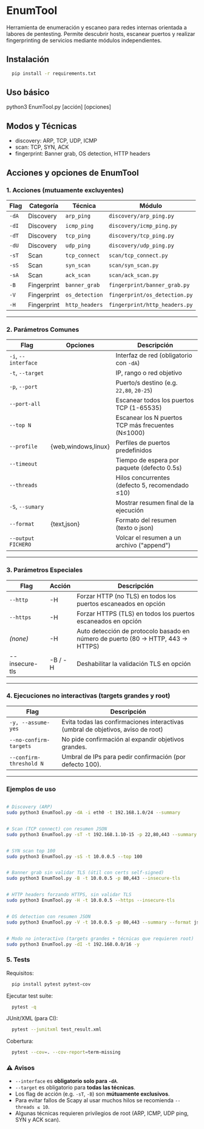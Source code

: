 # EnumTool

Herramienta de enumeración y escaneo para redes internas orientada a labores de pentesting.
Permite descubrir hosts, escanear puertos y realizar fingerprinting de servicios mediante
módulos independientes.

## Instalación

```bash
  pip install -r requirements.txt
```

## Uso básico

python3 EnumTool.py [acción] [opciones]

## Modos y Técnicas

- discovery: ARP, TCP, UDP, ICMP
- scan: TCP, SYN, ACK
- fingerprint: Banner grab, OS detection, HTTP headers

## Acciones y opciones de EnumTool

### 1. Acciones (mutuamente excluyentes)

| Flag  | Categoría   | Técnica        | Módulo                        |
|-------|-------------|----------------|-------------------------------|
| `-dA` | Discovery   | `arp_ping`     | `discovery/arp_ping.py`       |
| `-dI` | Discovery   | `icmp_ping`    | `discovery/icmp_ping.py`      |
| `-dT` | Discovery   | `tcp_ping`     | `discovery/tcp_ping.py`       |
| `-dU` | Discovery   | `udp_ping`     | `discovery/udp_ping.py`       |
| `-sT` | Scan        | `tcp_connect`  | `scan/tcp_connect.py`         |
| `-sS` | Scan        | `syn_scan`     | `scan/syn_scan.py`            |
| `-sA` | Scan        | `ack_scan`     | `scan/ack_scan.py`            |
| `-B`  | Fingerprint | `banner_grab`  | `fingerprint/banner_grab.py`  |
| `-V`  | Fingerprint | `os_detection` | `fingerprint/os_detection.py` |
| `-H`  | Fingerprint | `http_headers` | `fingerprint/http_headers.py` |

---

### 2. Parámetros Comunes

| Flag                | Opciones            | Descripción                                        |
|---------------------|---------------------|----------------------------------------------------|
| `-i`, `--interface` |                     | Interfaz de red (obligatorio con `-dA`)            |
| `-t`, `--target`    |                     | IP, rango o red objetivo                           |
| `-p`, `--port`      |                     | Puerto/s destino (e.g. `22,80`, `20-25`)           |
| `--port-all`        |                     | Escanear todos los puertos TCP (1-65535)           |
| `--top N`           |                     | Escanear los N puertos TCP más frecuentes (N≤1000) |
| `--profile`         | {web,windows,linux} | Perfiles de puertos predefinidos                   |
| `--timeout`         |                     | Tiempo de espera por paquete (defecto 0.5s)        |
| `--threads`         |                     | Hilos concurrentes (defecto 5, recomendado ≤10)    |
| `-S`, `--sumary`    |                     | Mostrar resumen final de la ejecución              |
| `--format`          | {text,json}         | Formato del resumen (texto o json)                 |
| `--output FICHERO`  |                     | Volcar el resumen a un archivo ("append")          |


---

### 3. Parámetros Especiales

| Flag            | Acción  | Descripción                                                                     |
|-----------------|---------|---------------------------------------------------------------------------------|
| `--http`        | -H      | Forzar HTTP (no TLS) en todos los puertos escaneados en opción                  |
| `--https`       | -H      | Forzar HTTPS (TLS) en todos los puertos escaneados en opción                    |
| *(none)*        | -H      | Auto detección de protocolo basado en número de puerto (80 → HTTP, 443 → HTTPS) |
| --insecure-tls  | -B / -H | Deshabilitar la validación TLS en opción                                        |

---

### 4. Ejecuciones no interactivas (targets grandes y root)

| Flag                       | Descripción                                                                      |
|----------------------------|----------------------------------------------------------------------------------|
| `-y, --assume-yes`         | Evita todas las confirmaciones interactivas (umbral de objetivos, aviso de root) |
| `--no-confirm-targets`     | No pide confirmación al expandir objetivos grandes.                              |
| `--confirm-threshold N`    | Umbral de IPs para pedir confirmación (por defecto 100).                         |

---

### Ejemplos de uso

```bash

# Discovery (ARP)
sudo python3 EnumTool.py -dA -i eth0 -t 192.168.1.0/24 --summary
```
```bash

# Scan (TCP connect) con resumen JSON
sudo python3 EnumTool.py -sT -t 192.168.1.10-15 -p 22,80,443 --summary --format json
```
```bash

# SYN scan top 100
sudo python3 EnumTool.py -sS -t 10.0.0.5 --top 100
```
```bash

# Banner grab sin validar TLS (útil con certs self-signed)
sudo python3 EnumTool.py -B -t 10.0.0.5 -p 80,443 --insecure-tls
```
```bash

# HTTP headers forzando HTTPS, sin validar TLS
sudo python3 EnumTool.py -H -t 10.0.0.5 --https --insecure-tls
```
```bash

# OS detection con resumen JSON
sudo python3 EnumTool.py -V -t 10.0.0.5 -p 80,443 --summary --format json --output resultados.log
```
```bash

# Modo no interactivo (targets grandes + técnicas que requieren root)
sudo python3 EnumTool.py -dI -t 192.168.0.0/16 -y
```

### 5. Tests

Requisitos:
```bash
  pip install pytest pytest-cov
```

Ejecutar test suite:
```bash
  pytest -q
```

JUnit/XML (para CI):
```bash
  pytest --junitxml test_result.xml
```

Cobertura:
```bash
  pytest --cov=. --cov-report=term-missing
```

### ⚠️ Avisos

- `--interface` es **obligatorio solo para `-dA`**.
- `--target` es obligatorio para **todas las técnicas**.
- Los flag de acción (e.g. `-sT`, `-B`) son **mútuamente exclusivos**.
- Para evitar fallos de Scapy al usar muchos hilos se recomienda `--threads ≤ 10`.
- Algunas técnicas requieren privilegios de root (ARP, ICMP, UDP ping, SYN y ACK scan).

